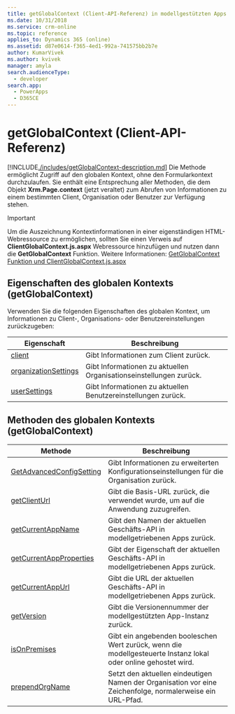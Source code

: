 ```yaml
---
title: getGlobalContext (Client-API-Referenz) in modellgestützten Apps| MicrosoftDocs
ms.date: 10/31/2018
ms.service: crm-online
ms.topic: reference
applies_to: Dynamics 365 (online)
ms.assetid: d87e0614-f365-4ed1-992a-741575bb2b7e
author: KumarVivek
ms.author: kvivek
manager: amyla
search.audienceType:
  - developer
search.app:
  - PowerApps
  - D365CE
---
```

# <a name="getglobalcontext-client-api-reference"></a>getGlobalContext (Client-API-Referenz)



[!INCLUDE[./includes/getGlobalContext-description.md](./includes/getGlobalContext-description.md)]
 Die Methode ermöglicht Zugriff auf den globalen Kontext, ohne den Formularkontext durchzulaufen. Sie enthält eine Entsprechung aller Methoden, die dem Objekt **Xrm.Page.context** (jetzt veraltet) zum Abrufen von Informationen zu einem bestimmten Client, Organisation oder Benutzer zur Verfügung stehen.

> [!IMPORTANT]
> Um die Auszeichnung Kontextinformationen in einer eigenständigen HTML-Webressource zu ermöglichen, sollten Sie einen Verweis auf **ClientGlobalContext.js.aspx** Webressource hinzufügen und nutzen dann die **GetGlobalContext** Funktion. Weitere Informationen: [GetGlobalContext Funktion und ClientGlobalContext.js.aspx](../GetGlobalContext-ClientGlobalContext.js.aspx.md) 

## <a name="properties-of-global-context-getglobalcontext"></a>Eigenschaften des globalen Kontexts (getGlobalContext)

Verwenden Sie die folgenden Eigenschaften des globalen Kontext, um Informationen zu Client-, Organisations- oder Benutzereinstellungen zurückzugeben:

|Eigenschaft |Beschreibung | 
|---|---|
|[client](getGlobalContext/client.md) | Gibt Informationen zum Client zurück.|
|[organizationSettings](getGlobalContext/organizationSettings.md) | Gibt Informationen zu aktuellen Organisationseinstellungen zurück.|
|[userSettings](getGlobalContext/userSettings.md) | Gibt Informationen zu aktuellen Benutzereinstellungen zurück.|


## <a name="methods-of-global-context-getglobalcontext"></a>Methoden des globalen Kontexts (getGlobalContext)

|Methode |Beschreibung |
|---|---|
|[GetAdvancedConfigSetting](getGlobalContext/getAdvancedConfigSetting.md) |Gibt Informationen zu erweiterten Konfigurationseinstellungen für die Organisation zurück.|
|[getClientUrl](getGlobalContext/getClientUrl.md) |Gibt die Basis-URL zurück, die verwendet wurde, um auf die Anwendung zuzugreifen.|
|[getCurrentAppName](getGlobalContext/getCurrentAppName.md) |Gibt den Namen der aktuellen Geschäfts-API in modellgetriebenen Apps zurück.|
|[getCurrentAppProperties](getGlobalContext/getCurrentAppProperties.md) |Gibt der Eigenschaft der aktuellen Geschäfts-API in modellgetriebenen Apps zurück.|
|[getCurrentAppUrl](getGlobalContext/getCurrentAppUrl.md) |Gibt die URL der aktuellen Geschäfts-API in modellgetriebenen Apps zurück.|
|[getVersion](getGlobalContext/getVersion.md) |Gibt die Versionennummer der modellgestützten App-Instanz zurück.|
|[isOnPremises](getGlobalContext/isOnPremises.md) |Gibt ein angebenden booleschen Wert zurück, wenn die modellgesteuerte Instanz lokal oder online gehostet wird.|
|[prependOrgName](getGlobalContext/prependOrgName.md) |Setzt den aktuellen eindeutigen Namen der Organisation vor eine Zeichenfolge, normalerweise ein URL-Pfad.|




 



